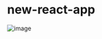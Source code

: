 # new-react-app

![image](https://github.com/chagins/testing/assets/46863533/6fbe18e2-7958-4e22-b4f4-1309fd21dbff)
